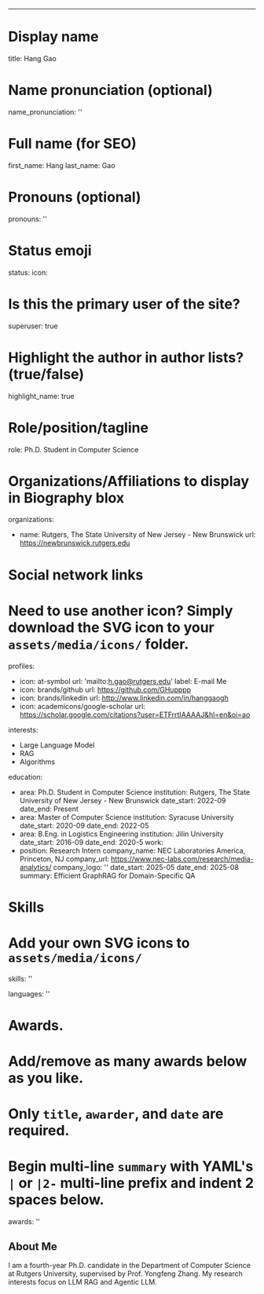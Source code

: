 ---
# Display name
title: Hang Gao

# Name pronunciation (optional)
name_pronunciation: ''

# Full name (for SEO)
first_name: Hang
last_name: Gao

# Pronouns (optional)
pronouns: ''

# Status emoji
status:
  icon: 

# Is this the primary user of the site?
superuser: true

# Highlight the author in author lists? (true/false)
highlight_name: true

# Role/position/tagline
role: Ph.D. Student in Computer Science

# Organizations/Affiliations to display in Biography blox
organizations:
  - name: Rutgers, The State University of New Jersey - New Brunswick
    url: https://newbrunswick.rutgers.edu

# Social network links
# Need to use another icon? Simply download the SVG icon to your `assets/media/icons/` folder.
profiles:
  - icon: at-symbol
    url: 'mailto:h.gao@rutgers.edu'
    label: E-mail Me
  - icon: brands/github
    url: https://github.com/GHupppp
  - icon: brands/linkedin
    url: http://www.linkedin.com/in/hanggaogh
  - icon: academicons/google-scholar
    url: https://scholar.google.com/citations?user=ETFrrtIAAAAJ&hl=en&oi=ao

interests:
  - Large Language Model
  - RAG
  - Algorithms

education:
  - area: Ph.D. Student in Computer Science
    institution: Rutgers, The State University of New Jersey - New Brunswick
    date_start: 2022-09
    date_end: Present
  - area: Master of Computer Science 
    institution: Syracuse University
    date_start: 2020-09
    date_end: 2022-05
  - area: B.Eng. in Logistics Engineering 
    institution: Jilin University
    date_start: 2016-09
    date_end: 2020-5
work:
  - position: Research Intern
    company_name: NEC Laboratories America, Princeton, NJ 
    company_url: https://www.nec-labs.com/research/media-analytics/
    company_logo: ''
    date_start: 2025-05
    date_end: 2025-08
    summary: Efficient GraphRAG for Domain-Specific QA

# Skills
# Add your own SVG icons to `assets/media/icons/`
skills: ''

languages: ''

# Awards.
#   Add/remove as many awards below as you like.
#   Only `title`, `awarder`, and `date` are required.
#   Begin multi-line `summary` with YAML's `|` or `|2-` multi-line prefix and indent 2 spaces below.
awards: ''

## About Me

I am a fourth-year Ph.D. candidate in the Department of Computer Science at Rutgers University, supervised by Prof. Yongfeng Zhang. My research interests focus on LLM RAG and Agentic LLM. 
